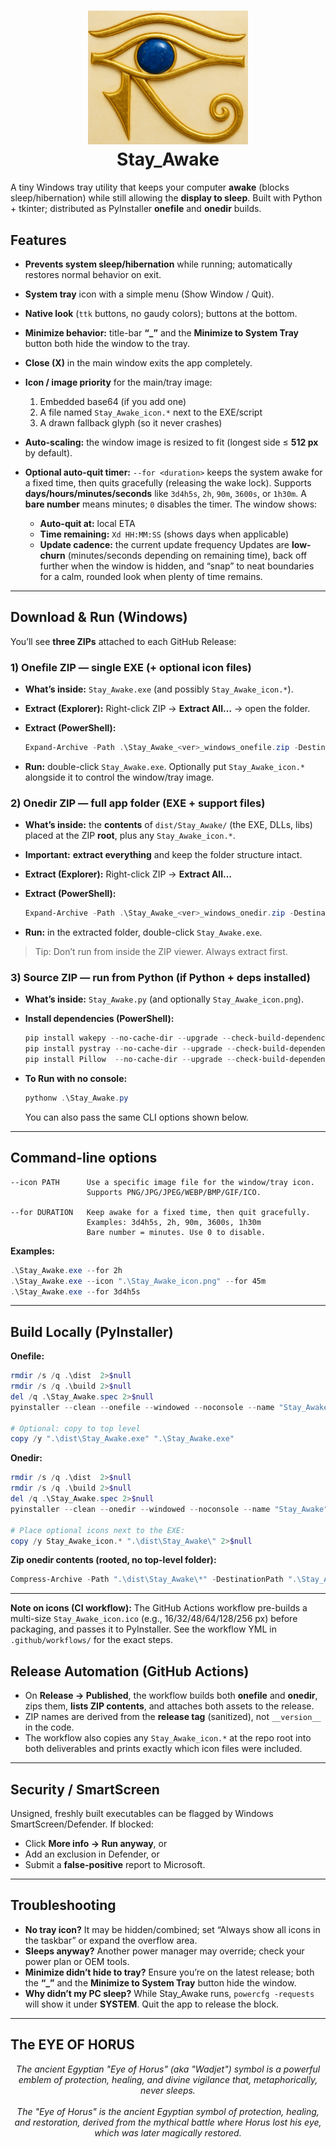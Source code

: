 <h1 align="center">
  <img src="./Stay_Awake_icon.png" width="256" alt="Stay Awake icon">
  <br>Stay_Awake
</h1>

A tiny Windows tray utility that keeps your computer **awake** (blocks sleep/hibernation) while still allowing the **display to sleep**. Built with Python + tkinter; distributed as PyInstaller **onefile** and **onedir** builds.

## Features

* **Prevents system sleep/hibernation** while running; automatically restores normal behavior on exit.
* **System tray** icon with a simple menu (Show Window / Quit).
* **Native look** (`ttk` buttons, no gaudy colors); buttons at the bottom.
* **Minimize behavior:** title-bar **“\_”** and the **Minimize to System Tray** button both hide the window to the tray.
* **Close (X)** in the main window exits the app completely.
* **Icon / image priority** for the main/tray image:

  1. Embedded base64 (if you add one)
  2. A file named `Stay_Awake_icon.*` next to the EXE/script
  3. A drawn fallback glyph (so it never crashes)
* **Auto-scaling:** the window image is resized to fit (longest side ≤ **512 px** by default).
* **Optional auto-quit timer:** `--for <duration>` keeps the system awake for a fixed time, then quits gracefully (releasing the wake lock). Supports **days/hours/minutes/seconds** like `3d4h5s`, `2h`, `90m`, `3600s`, or `1h30m`. A **bare number** means minutes; `0` disables the timer. The window shows:
  * **Auto-quit at:** local ETA
  * **Time remaining:** `Xd HH:MM:SS` (shows days when applicable)
  * **Update cadence:** the current update frequency
    Updates are **low-churn** (minutes/seconds depending on remaining time), back off further when the window is hidden, and “snap” to neat boundaries for a calm, rounded look when plenty of time remains.

---

## Download & Run (Windows)

You’ll see **three ZIPs** attached to each GitHub Release:

### 1) Onefile ZIP — single EXE (+ optional icon files)

* **What’s inside:** `Stay_Awake.exe` (and possibly `Stay_Awake_icon.*`).
* **Extract (Explorer):** Right-click ZIP -> **Extract All…** -> open the folder.
* **Extract (PowerShell):**

  ```powershell
  Expand-Archive -Path .\Stay_Awake_<ver>_windows_onefile.zip -DestinationPath .\Stay_Awake_onefile -Force
  ```
* **Run:** double-click `Stay_Awake.exe`.
  Optionally put `Stay_Awake_icon.*` alongside it to control the window/tray image.

### 2) Onedir ZIP — full app folder (EXE + support files)

* **What’s inside:** the **contents** of `dist/Stay_Awake/` (the EXE, DLLs, libs) placed at the ZIP **root**, plus any `Stay_Awake_icon.*`.
* **Important:** **extract everything** and keep the folder structure intact.
* **Extract (Explorer):** Right-click ZIP -> **Extract All…**
* **Extract (PowerShell):**

  ```powershell
  Expand-Archive -Path .\Stay_Awake_<ver>_windows_onedir.zip -DestinationPath .\Stay_Awake_onedir -Force
  ```
* **Run:** in the extracted folder, double-click `Stay_Awake.exe`.

> Tip: Don’t run from inside the ZIP viewer. Always extract first.

### 3) Source ZIP — run from Python (if Python + deps installed)

* **What’s inside:** `Stay_Awake.py` (and optionally `Stay_Awake_icon.png`).
* **Install dependencies (PowerShell):**

  ```powershell
  pip install wakepy --no-cache-dir --upgrade --check-build-dependencies --upgrade-strategy eager --verbose
  pip install pystray --no-cache-dir --upgrade --check-build-dependencies --upgrade-strategy eager --verbose
  pip install Pillow  --no-cache-dir --upgrade --check-build-dependencies --upgrade-strategy eager --verbose
  ```
* **To Run with no console:**

  ```powershell
  pythonw .\Stay_Awake.py
  ```

  You can also pass the same CLI options shown below.

---

## Command-line options

```text
--icon PATH      Use a specific image file for the window/tray icon.
                 Supports PNG/JPG/JPEG/WEBP/BMP/GIF/ICO.

--for DURATION   Keep awake for a fixed time, then quit gracefully.
                 Examples: 3d4h5s, 2h, 90m, 3600s, 1h30m
                 Bare number = minutes. Use 0 to disable.
```

**Examples:**

```powershell
.\Stay_Awake.exe --for 2h
.\Stay_Awake.exe --icon ".\Stay_Awake_icon.png" --for 45m
.\Stay_Awake.exe --for 3d4h5s
```

---

## Build Locally (PyInstaller)

**Onefile:**

```powershell
rmdir /s /q .\dist  2>$null
rmdir /s /q .\build 2>$null
del /q .\Stay_Awake.spec 2>$null
pyinstaller --clean --onefile --windowed --noconsole --name "Stay_Awake" Stay_Awake.py --icon "Stay_Awake_icon.ico"

# Optional: copy to top level
copy /y ".\dist\Stay_Awake.exe" ".\Stay_Awake.exe"
```

**Onedir:**

```powershell
rmdir /s /q .\dist  2>$null
rmdir /s /q .\build 2>$null
del /q .\Stay_Awake.spec 2>$null
pyinstaller --clean --onedir --windowed --noconsole --name "Stay_Awake" Stay_Awake.py --icon "Stay_Awake_icon.ico"

# Place optional icons next to the EXE:
copy /y Stay_Awake_icon.* ".\dist\Stay_Awake\" 2>$null
```

**Zip onedir contents (rooted, no top-level folder):**

```powershell
Compress-Archive -Path ".\dist\Stay_Awake\*" -DestinationPath ".\Stay_Awake_onedir.zip" -Force -CompressionLevel Optimal
```

---

**Note on icons (CI workflow):** The GitHub Actions workflow pre-builds a multi-size `Stay_Awake_icon.ico` (e.g., 16/32/48/64/128/256 px) before packaging, and passes it to PyInstaller. See the workflow YML in `.github/workflows/` for the exact steps.

## Release Automation (GitHub Actions)

* On **Release -> Published**, the workflow builds both **onefile** and **onedir**, zips them, **lists ZIP contents**, and attaches both assets to the release.
* ZIP names are derived from the **release tag** (sanitized), not `__version__` in the code.
* The workflow also copies any `Stay_Awake_icon.*` at the repo root into both deliverables and prints exactly which icon files were included.

---

## Security / SmartScreen

Unsigned, freshly built executables can be flagged by Windows SmartScreen/Defender. If blocked:

* Click **More info -> Run anyway**, or
* Add an exclusion in Defender, or
* Submit a **false-positive** report to Microsoft.

---

## Troubleshooting

* **No tray icon?** It may be hidden/combined; set “Always show all icons in the taskbar” or expand the overflow area.
* **Sleeps anyway?** Another power manager may override; check your power plan or OEM tools.
* **Minimize didn’t hide to tray?** Ensure you’re on the latest release; both the **“\_”** and the **Minimize to System Tray** button hide the window.
* **Why didn’t my PC sleep?** While Stay\_Awake runs, `powercfg -requests` will show it under **SYSTEM**. Quit the app to release the block.

---

## The EYE OF HORUS

<p align="center">
  <em>The ancient Egyptian "Eye of Horus" (aka "Wadjet") symbol is a powerful emblem of protection, healing, and divine vigilance that, metaphorically, never sleeps.</em><br><br>
  <em>The "Eye of Horus" is the ancient Egyptian symbol of protection, healing, and restoration, derived from the mythical battle where Horus lost his eye, which was later magically restored.</em><br><br>
</p>
